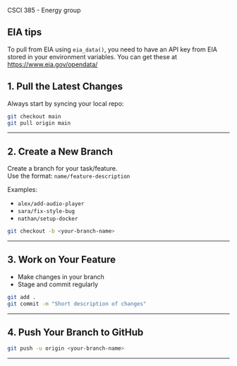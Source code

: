 CSCI 385 - Energy group

## EIA tips

To pull from EIA using `eia_data()`, you need to have an API key from EIA stored in your environment variables. You can get these at https://www.eia.gov/opendata/

## 1. Pull the Latest Changes

Always start by syncing your local repo:

```bash
git checkout main
git pull origin main
```

---

## 2. Create a New Branch

Create a branch for your task/feature.  
Use the format: `name/feature-description`

Examples:

- `alex/add-audio-player`
- `sara/fix-style-bug`
- `nathan/setup-docker`

```bash
git checkout -b <your-branch-name>
```

---

## 3. Work on Your Feature

- Make changes in your branch
- Stage and commit regularly

```bash
git add .
git commit -m "Short description of changes"
```

---

## 4. Push Your Branch to GitHub

```bash
git push -u origin <your-branch-name>
```

---
